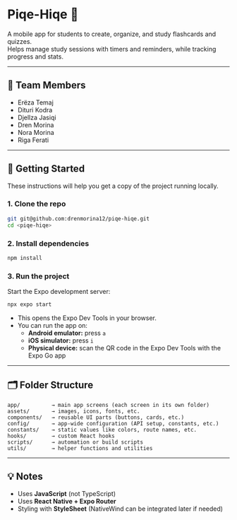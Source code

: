 # Piqe-Hiqe 📱

A mobile app for students to create, organize, and study flashcards and quizzes.  
Helps manage study sessions with timers and reminders, while tracking progress and stats.

---

## 👥 Team Members

- Erëza Temaj
- Dituri Kodra
- Djellza Jasiqi 
- Dren Morina
- Nora Morina
- Riga Ferati


---

## 🚀 Getting Started

These instructions will help you get a copy of the project running locally.

### 1. Clone the repo

```bash
git git@github.com:drenmorina12/piqe-hiqe.git
cd <piqe-hiqe>
```

### 2. Install dependencies

```bash
npm install
```

### 3. Run the project

Start the Expo development server:

```bash
npx expo start
```

- This opens the Expo Dev Tools in your browser.
- You can run the app on:
  - **Android emulator:** press `a`
  - **iOS simulator:** press `i`
  - **Physical device:** scan the QR code in the Expo Dev Tools with the Expo Go app

---

## 🗂️ Folder Structure

```
app/          → main app screens (each screen in its own folder)
assets/       → images, icons, fonts, etc.
components/   → reusable UI parts (buttons, cards, etc.)
config/       → app-wide configuration (API setup, constants, etc.)
constants/    → static values like colors, route names, etc.
hooks/        → custom React hooks
scripts/      → automation or build scripts
utils/        → helper functions and utilities
```

---

## 💡 Notes

- Uses **JavaScript** (not TypeScript)
- Uses **React Native + Expo Router**
- Styling with **StyleSheet** (NativeWind can be integrated later if needed)
